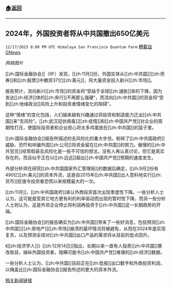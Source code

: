 ###  [:house:返回](README.md)
---


## 2024年，外国投资者将从中共国撤出650亿美元
`12/17/2023 8:00 PM UTC Himalaya San Francisco Quantum Farm` [轉載自GNews](https://gnews.org/articles/2121551)

*网络图片*

[[zh:国际金融协会]]（IIF）发现，[[zh:11月]]份，外国实体从[[zh:中共国]][[zh:债券]]和[[zh:股票]]中撤资37亿[[zh:美元]]，将大量资金投入新兴[[zh:市场]]。

报告预计，流向新兴[[zh:市场]]的资金将“受益于全球[[zh:通胀]]率的下降，因为发达[[zh:经济]]体的[[zh:央行]]不再那么强硬”，而流向[[zh:中共国]]的资金将“受到[[zh:地缘政治]]风险上升和投资者情绪变化的阻碍”。

这种“情绪”的变化包括，人们越来越有兴趣通过将投资和制造能力迁出[[zh:中共国]]来“去风险”。[[zh:武汉冠状病毒]][[zh:疫情]]和[[zh:中国共产党]]对企业的周期性打压，使国际投资者和企业担心将太多鸡蛋放在[[zh:中共国]]的篮子里。

[[zh:国际金融协会]]报告所描述的去风险化的重大步伐，粉碎了[[zh:中共国政府]]威胁、恐吓和哄骗外国[[zh:公司]]将资金留在[[zh:中共国]]的努力。傲慢的[[zh:中共官员]]经常假装去风险化是一些不可信的想法，没有人再认真讨论，但它是真实存在的，而且似乎正在以[[zh:远远]]超出[[zh:中国共产党]]预期的速度发生。

外部分析师在研究[[zh:中共国国家外汇管理局]]的数据后确定，[[zh:9月]]份有490亿[[zh:美元]]的资本外流，这是自2015年[[zh:中共国]]出人意料地实行[[zh:货币]]贬值令投资者恐慌以来规模最大的一次。

[[zh:11月]]，[[zh:中共国政府]]承认外商投资首次出现季度性下降。一些分析人士认为，这可能是受其它地方更有利的利率驱动而出现的暂时性下降，而另一些分析人士则认为，这是外资企业停止将利润再投资于[[zh:中共国]]这一长期趋势的开端。

[[zh:国际金融协会]]的报告确实为[[zh:中共国]]带来了一些好消息，包括预测[[zh:中共国]][[zh:房地产]][[zh:市场]]崩溃的最坏情况将被避免，从而在2024年底实现复苏，以及预测全球对[[zh:中共国]]出口产品的需求将从目前的低点回升。

《[[zh:经济学人]]》[[zh:12月14日]]指出，长期以来一直有人指责[[zh:中共国]]篡改账目，操纵外国投资者，隐瞒可能令[[zh:中国共产党]]难堪的[[zh:经济]]数据。

一些分析人士认为，[[zh:中共国]]目前正在[[zh:低报]]出口数字和外商投资利润，以掩盖比[[zh:国际金融协会]]报告所述的更大的资本外流。

[相关新闻链接](https://www.breitbart.com/asia/2023/12/15/report-foreign-investors-will-pull-65-billion-out-of-china-in-2024/)
